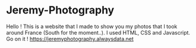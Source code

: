 # Jeremy-Photography
Hello ! This is a website that I made to show you my photos that I took around France (South for the moment..). I used HTML, CSS and Javascript. Go on it !
https://jeremyphotography.alwaysdata.net
